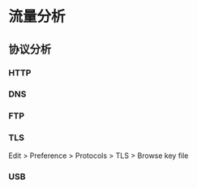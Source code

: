 # 流量分析

## 协议分析
### HTTP
### DNS
### FTP
### TLS


Edit > Preference > Protocols > TLS > Browse key file
### USB